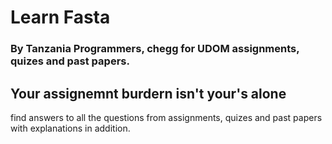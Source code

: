 # Learn Fasta

### By Tanzania Programmers, chegg for UDOM assignments, quizes and past papers.

## Your assignemnt burdern isn't your's alone
find answers to all the questions from assignments, quizes and past papers with
explanations in addition.